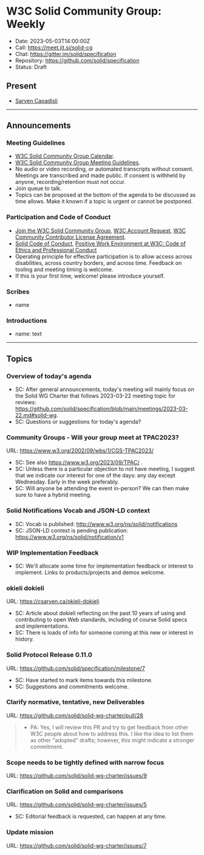 # W3C Solid Community Group: Weekly

* Date: 2023-05-03T14:00:00Z
* Call: https://meet.jit.si/solid-cg
* Chat: https://gitter.im/solid/specification
* Repository: https://github.com/solid/specification
* Status: Draft

## Present
* [Sarven Capadisli](https://csarven.ca/#i)

---

## Announcements

### Meeting Guidelines
* [W3C Solid Community Group Calendar](https://www.w3.org/groups/cg/solid/calendar).
* [W3C Solid Community Group Meeting Guidelines](https://github.com/solid/specification/blob/main/meetings/README.md).
* No audio or video recording, or automated transcripts without consent. Meetings are transcribed and made public. If consent is withheld by anyone, recording/retention must not occur.
* Join queue to talk.
* Topics can be proposed at the bottom of the agenda to be discussed as time allows. Make it known if a topic is urgent or cannot be postponed.

### Participation and Code of Conduct
* [Join the W3C Solid Community Group](https://www.w3.org/community/solid/join), [W3C Account Request](http://www.w3.org/accounts/request), [W3C Community Contributor License Agreement](https://www.w3.org/community/about/agreements/cla/).
* [Solid Code of Conduct](https://github.com/solid/process/blob/main/code-of-conduct.md), [Positive Work Environment at W3C: Code of Ethics and Professional Conduct](https://www.w3.org/Consortium/cepc/)
* Operating principle for effective participation is to allow access across disabilities, across country borders, and across time. Feedback on tooling and meeting timing is welcome.
* If this is your first time, welcome! please introduce yourself.


### Scribes
* name

### Introductions
* name: text

---


## Topics

### Overview of today's agenda

* SC: After general announcements, today's meeting will mainly focus on the Solid WG Charter that follows 2023-03-22 meeting topic for reviews: <https://github.com/solid/specification/blob/main/meetings/2023-03-22.md#solid-wg>.
* SC: Questions or suggestions for today's agenda?


### Community Groups - Will your group meet at TPAC2023?
URL: https://www.w3.org/2002/09/wbs/1/CGS-TPAC2023/

* SC: See also https://www.w3.org/2023/09/TPAC/ .
* SC: Unless there is a particular objection to not have meeting, I suggest that we indicate our interest for one of the days: any day except Wednesday. Early in the week preferably.
* SC: Will anyone be attending the event in-person? We can then make sure to have a hybrid meeting.


### Solid Notifications Vocab and JSON-LD context

* SC: Vocab is published: http://www.w3.org/ns/solid/notifications
* SC: JSON-LD context is pending publication: https://www.w3.org/ns/solid/notification/v1


### WIP Implementation Feedback
* SC: We'll allocate some time for implementation feedback or interest to implement. Links to products/projects and demos welcome.


### okieli dokieli
URL: https://csarven.ca/okieli-dokieli

* SC: Article about dokieli reflecting on the past 10 years of using and contributing to open Web standards, including of course Solid specs and implementations.
* SC: There is loads of info for someone coming at this new or interest in history.


### Solid Protocol Release 0.11.0
URL: https://github.com/solid/specification/milestone/7

* SC: Have started to mark items towards this milestone.
* SC: Suggestions and commitments welcome.



### Clarify normative, tentative, new Deliverables
URL: https://github.com/solid/solid-wg-charter/pull/28

>* PA: Yes, I will review this PR and try to get feedback from other W3C people about how to address this. I like the idea to list them as other "adopted" drafts; however, this might indicate a stronger commitment.


### Scope needs to be tightly defined with narrow focus
URL: https://github.com/solid/solid-wg-charter/issues/9


### Clarification on Solid and comparisons
URL: https://github.com/solid/solid-wg-charter/issues/5

* SC: Editorial feedback is requested, can happen at any time.


### Update mission
URL: https://github.com/solid/solid-wg-charter/issues/7
